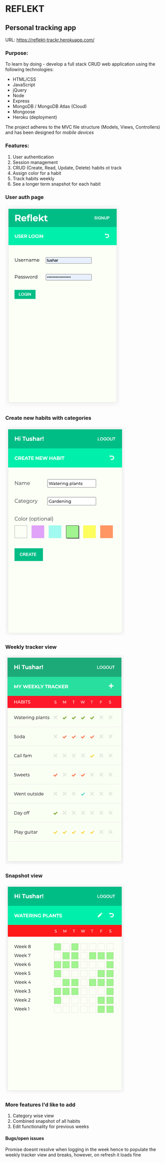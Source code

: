 # REFLEKT
## Personal tracking app

URL: https://reflekt-trackr.herokuapp.com/

### Purpose: 
To learn by doing - develop a full stack CRUD web application using the following technologies:
* HTML/CSS
* JavaScript
* jQuery
* Node
* Express
* MongoDB / MongoDB Atlas (Cloud)
* Mongoose
* Heroku (deployment)

The project adheres to the MVC file structure (Models, Views, Controllers) and has been designed for *mobile devices*

### Features:
1. User authentication
2. Session management
3. CRUD (Create, Read, Update, Delete) habits ot track
4. Assign color for a habit
5. Track habits weekly 
6. See a longer term snapshot for each habit

### User auth page
![](/wireframes/reflekt-w1.png) 

### Create new habits with categories
![](/wireframes/reflekt-w3.png) 

### Weekly tracker view
![](/wireframes/reflekt-w2a.png)

### Snapshot view
![](/wireframes/reflekt-w4a.png)

### More features I'd like to add
1. Category wise view
2. Combined snapshot of all habits
3. Edit functionality for previous weeks

#### Bugs/open issues
Promise doesnt resolve when logging in the week hence to populate the weekly tracker view and breaks, however, on refresh it loads fine